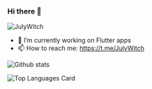 ### Hi there 👋
<p align="left"> <img src="https://komarev.com/ghpvc/?username=JulyWitch" alt="JulyWitch" /> </p>

- 🔭 I’m currently working on Flutter apps
- 📫 How to reach me: https://t.me/JulyWitch

![Github stats](https://github-readme-stats.vercel.app/api?username=JulyWitch&theme=github_dark&show_icons=true&count_private=true)

![Top Languages Card](https://github-readme-stats.vercel.app/api/top-langs/?username=JulyWitch&layout=compact)


<!--
**SajadAbdr/SajadAbdr** is a ✨ _special_ ✨ repository because its `README.md` (this file) appears on your GitHub profile.

Here are some ideas to get you started:

- 🌱 I’m currently learning ...
- 👯 I’m looking to collaborate on ...
- 🤔 I’m looking for help with ...
- 💬 Ask me about ...
- 📫 How to reach me: ...
- 😄 Pronouns: ...
- ⚡ Fun fact: ...
-->
